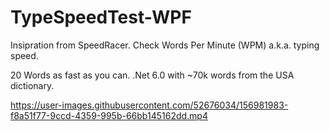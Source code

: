 # TypeSpeedTest-WPF

Insipration from SpeedRacer.
Check Words Per Minute (WPM) a.k.a. typing speed.

20 Words as fast as you can.
.Net 6.0 with ~70k words from the USA dictionary.



https://user-images.githubusercontent.com/52676034/156981983-f8a51f77-9ccd-4359-995b-66bb145162dd.mp4


